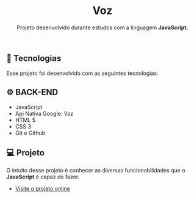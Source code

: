 <h1 align="center">Voz</h1>

<p align="center">Projeto desenvolvido durante estudos com a linguagem <strong>JavaScript.</strong><br/>
</p>

<br>

## 🚀 Tecnologias

Esse projeto foi desenvolvido com as seguintes tecnologias:

## ⚙ BACK-END
- JavaScript
- Api Nativa Google: Voz
- HTML 5
- CSS 3
- Git e Github

## 💻 Projeto

O intuito desse projeto é conhecer as diversas funcionabilidades que o <strong>JavaScript</strong> é capaz de fazer.

- [Visite o projeto online](https://voz.vercel.app/)

